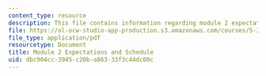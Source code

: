 ```yaml
---
content_type: resource
description: This file contains information regarding module 2 expectations.
file: https://ol-ocw-studio-app-production.s3.amazonaws.com/courses/5-35-introduction-to-experimental-chemistry-fall-2012/dbc904cc3945c20ba86333f3c44dc00c_MIT5_35F12_Mod2_Expectatio.pdf
file_type: application/pdf
resourcetype: Document
title: Module 2 Expectations and Schedule
uid: dbc904cc-3945-c20b-a863-33f3c44dc00c
---
```

